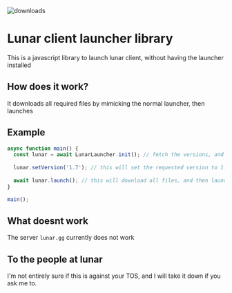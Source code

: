![downloads](https://img.shields.io/npm/dm/lunar-lib)

# Lunar client launcher library

This is a javascript library to launch lunar client, without having the launcher installed

## How does it work?

It downloads all required files by mimicking the normal launcher, then launches

## Example

```typescript
async function main() {
  const lunar = await LunarLauncher.init(); // fetch the versions, and other metadata from the launcher
  
  lunar.setVersion('1.7'); // this will set the requested version to 1.7, is 1.8 by default
  
  await lunar.launch(); // this will download all files, and then launch java
}

main();
```

## What doesnt work

The server `lunar.gg` currently does not work

## To the people at lunar

I'm not entirely sure if this is against your TOS, and I will take it down if you ask me to.
